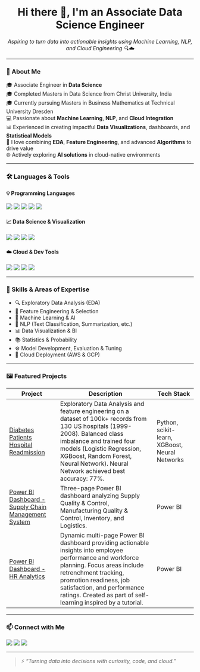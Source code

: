 

<h1 align="center">Hi there 👋, I'm an Associate Data Science Engineer</h1>

<p align="center">
  <i>Aspiring to turn data into actionable insights using Machine Learning, NLP, and Cloud Engineering 🔍☁️</i>
</p>

---

### 🧠 About Me

🎓 Associate Engineer in **Data Science**  
🎓 Completed Masters in Data Science from Christ University, India  
🎓 Currently pursuing Masters in Business Mathematics at Technical University Dresden  
💻 Passionate about **Machine Learning**, **NLP**, and **Cloud Integration**  
📊 Experienced in creating impactful **Data Visualizations**, dashboards, and **Statistical Models**  
📍 I love combining **EDA**, **Feature Engineering**, and advanced **Algorithms** to drive value  
🌐 Actively exploring **AI solutions** in cloud-native environments  

---

### 🛠️ Languages & Tools

#### 💡 Programming Languages
<p align="left">
  <img src="https://img.shields.io/badge/Python-3670A0?style=for-the-badge&logo=python&logoColor=ffdd54" />
  <img src="https://img.shields.io/badge/R-276DC3?style=for-the-badge&logo=r&logoColor=white" />
  <img src="https://img.shields.io/badge/SQL-3776AB?style=for-the-badge&logo=mysql&logoColor=white" />
  <img src="https://img.shields.io/badge/Java-ED8B00?style=for-the-badge&logo=java&logoColor=white" />
  <img src="https://img.shields.io/badge/C++-00599C?style=for-the-badge&logo=cplusplus&logoColor=white" />
</p>

#### 📈 Data Science & Visualization
<p align="left">
  <img src="https://img.shields.io/badge/Power%20BI-F2C811?style=for-the-badge&logo=powerbi&logoColor=white" />
  <img src="https://img.shields.io/badge/Tableau-E97627?style=for-the-badge&logo=tableau&logoColor=white" />
  <img src="https://img.shields.io/badge/Jupyter-F37626?style=for-the-badge&logo=jupyter&logoColor=white" />
  <img src="https://img.shields.io/badge/Anaconda-44A833?style=for-the-badge&logo=anaconda&logoColor=white" />
</p>

#### ☁️ Cloud & Dev Tools
<p align="left">
  <img src="https://img.shields.io/badge/AWS-232F3E?style=for-the-badge&logo=amazonaws&logoColor=white" />
  <img src="https://img.shields.io/badge/GCP-4285F4?style=for-the-badge&logo=googlecloud&logoColor=white" />
  <img src="https://img.shields.io/badge/VS%20Code-007ACC?style=for-the-badge&logo=visualstudiocode&logoColor=white" />
  <img src="https://img.shields.io/badge/PyCharm-000000?style=for-the-badge&logo=pycharm&logoColor=white" />
</p>

---

### 🧠 Skills & Areas of Expertise

- 🔍 Exploratory Data Analysis (EDA)
- 🔢 Feature Engineering & Selection
- 🤖 Machine Learning & AI
- 🧾 NLP (Text Classification, Summarization, etc.)
- 📊 Data Visualization & BI
- 📚 Statistics & Probability
- ⚙️ Model Development, Evaluation & Tuning
- 🚀 Cloud Deployment (AWS & GCP)

---

### 🖼️ Featured Projects

| Project | Description | Tech Stack |
|--------|-------------|------------|
| [Diabetes Patients Hospital Readmission](https://github.com/yourusername/diabetes-readmission) | Exploratory Data Analysis and feature engineering on a dataset of 100k+ records from 130 US hospitals (1999-2008). Balanced class imbalance and trained four models (Logistic Regression, XGBoost, Random Forest, Neural Network). Neural Network achieved best accuracy: 77%. | Python, scikit-learn, XGBoost, Neural Networks |
| [Power BI Dashboard - Supply Chain Management System](https://github.com/ShilpaThomas980/Power-BI-Dashboards/blob/main/Supply%20Chain%20Management/Supply%20Chain%20System%20(page%201).PNG) | Three-page Power BI dashboard analyzing Supply Quality & Control, Manufacturing Quality & Control, Inventory, and Logistics. | Power BI |
| [Power BI Dashboard - HR Analytics](https://github.com/ShilpaThomas980/Power-BI-Dashboards) | Dynamic multi-page Power BI dashboard providing actionable insights into employee performance and workforce planning. Focus areas include retrenchment tracking, promotion readiness, job satisfaction, and performance ratings. Created as part of self-learning inspired by a tutorial. | Power BI |

---

### 📫 Connect with Me

<p align="left">
  <a href="mailto:shilpathomas234@gmail.com"><img src="https://img.shields.io/badge/email-D14836?style=for-the-badge&logo=gmail&logoColor=white" /></a>
  <a href="https://www.linkedin.com/in/shilpa-thomas-800sh/"><img src="https://img.shields.io/badge/linkedin-0A66C2?style=for-the-badge&logo=linkedin&logoColor=white" /></a>
  <a href="https://github.com/ShilpaThomas980"><img src="https://img.shields.io/badge/github-181717?style=for-the-badge&logo=github&logoColor=white" /></a>
</p>

---

> ⚡ _“Turning data into decisions with curiosity, code, and cloud.”_
